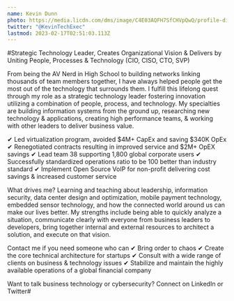 ```yaml
---
name: Kevin Dunn
photo: https://media.licdn.com/dms/image/C4E03AQFH7SfCHVpQwQ/profile-displayphoto-shrink_400_400/0/1586280857669?e=1681948800&v=beta&t=6idrtdtXoFXs0YJWg-KQIXoyy49u5kh6Zndc3Vc4jn0
twitter: "@KevinTechExec"
lastmod: 2023-02-17T02:51:03.113Z
---
```


#Strategic Technology Leader, Creates Organizational Vision & Delivers by Uniting People, Processes & Technology (CIO, CISO, CTO, SVP)

From being the AV Nerd in High School to building networks linking thousands of team members together, I have always helped people get the most out of the technology that surrounds them. I fulfill this lifelong quest through my role as a strategic technology leader fostering innovation utilizing a combination of people, process, and technology. My specialties are building information systems from the ground up, researching new technology & applications, creating high performance teams, & working with other leaders to deliver business value.

✔ Led virtualization program, avoided $4M+ CapEx and saving $340K OpEx
✔ Renegotiated contracts resulting in improved service and $2M+ OpEX savings
✔ Lead team 38 supporting 1,800 global corporate users
✔ Successfully standardized operations ratio to be 100 better than industry standard
✔ Implement Open Source VoIP for non-profit delivering cost savings & increased customer service

What drives me? Learning and teaching about leadership, information security, data center design and optimization, mobile payment technology, embedded sensor technology, and how the connected world around us can make our lives better. My strengths include being able to quickly analyze a situation, communicate clearly with everyone from business leaders to developers, bring together internal and external resources to architect a solution, and execute on that vision.

Contact me if you need someone who can 
✔ Bring order to chaos 
✔ Create the core technical architecture for startups
✔ Consult with a wide range of clients on business & technology issues
✔ Stabilize and maintain the highly available operations of a global financial company

Want to talk business technology or cybersecurity? Connect on LinkedIn or Twitter#